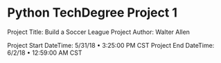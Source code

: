 # Python TechDegree Project 1
Project Title: Build a Soccer League
Project Author: Walter Allen

Project Start DateTime: 5/31/18 • 3:25:00 PM CST
Project End DateTime:   6/2/18 • 12:59:00 AM CST
